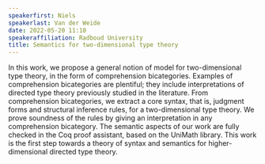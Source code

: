 ```yaml
---
speakerfirst: Niels
speakerlast: Van der Weide
date: 2022-05-20 11:10
speakeraffiliation: Radboud University
title: Semantics for two-dimensional type theory
---
```


In this work, we propose a general notion of model for two-dimensional type theory, in the form of comprehension bicategories. Examples of comprehension bicategories are plentiful; they include interpretations of directed type theory previously studied in the literature.
From comprehension bicategories, we extract a core syntax, that is, judgment forms and structural inference rules, for a two-dimensional type theory. We prove soundness of the rules by giving an interpretation in any comprehension bicategory.
The semantic aspects of our work are fully checked in the Coq proof assistant, based on the UniMath library.
This work is the first step towards a theory of syntax and semantics for higher-dimensional directed type theory.
